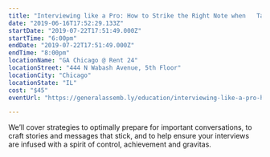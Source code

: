 ```yaml
---
title: "Interviewing like a Pro: How to Strike the Right Note when   Talking about Yourself"
date: "2019-06-16T17:52:29.133Z"
startDate: "2019-07-22T17:51:49.000Z"
startTime: "6:00pm"
endDate: "2019-07-22T17:51:49.000Z"
endTime: "8:00pm"
locationName: "GA Chicago @ Rent 24"
locationStreet: "444 N Wabash Avenue, 5th Floor"
locationCity: "Chicago"
locationState: "IL"
cost: "$45"
eventUrl: "https://generalassemb.ly/education/interviewing-like-a-pro-how-to-strike-the-right-note-when-talking-about-yourself/chicago/78486"

---
```


We’ll cover strategies to optimally prepare for important conversations, to craft stories and messages that stick, and to help ensure your interviews are infused with a spirit of control, achievement and gravitas.


